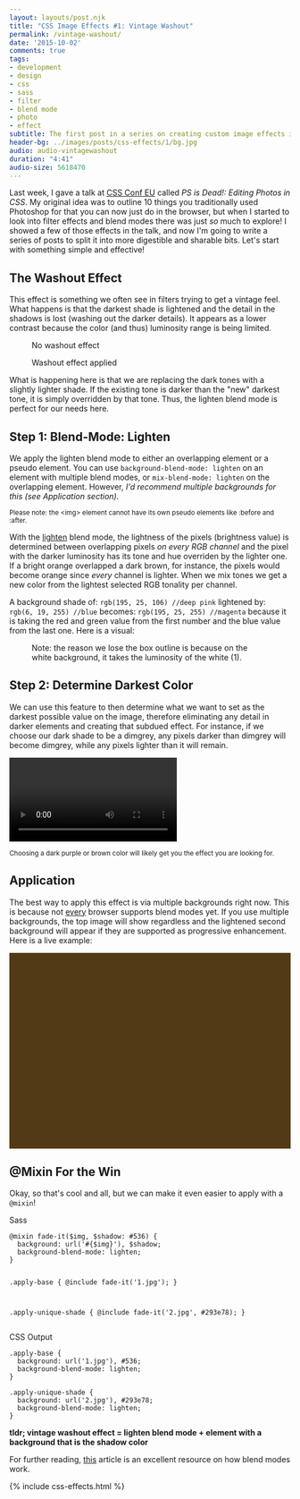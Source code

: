 ```yaml
---
layout: layouts/post.njk
title: "CSS Image Effects #1: Vintage Washout"
permalink: /vintage-washout/
date: '2015-10-02'
comments: true
tags:
- development
- design
- css
- sass
- filter
- blend mode
- photo
- effect
subtitle: The first post in a series on creating custom image effects in CSS. We'll take a look at the vintage washout effect.
header-bg: ../images/posts/css-effects/1/bg.jpg
audio: audio-vintagewashout
duration: "4:41"
audio-size: 5618470
---
```


Last week, I gave a talk at [CSS Conf EU](http://2015.cssconf.eu) called *PS is Dead!: Editing Photos in CSS*. My original idea was to outline 10 things you traditionally used Photoshop for that you can now just do in the browser, but when I started to look into filter effects and blend modes there was just *so* much to explore! I showed a few of those effects in the talk, and now I'm going to write a series of posts to split it into more digestible and sharable bits. Let's start with something simple and effective!

## The Washout Effect

This effect is something we often see in filters trying to get a vintage feel. What happens is that the darkest shade is lightened and the detail in the shadows is lost (washing out the darker details). It appears as a lower contrast because the color (and thus) luminosity range is being limited.

<figure class="half--left">
<img src="../images/posts/css-effects/1/tahoe-prefilter.jpg" alt="">
<figcaption>No washout effect</figcaption>
</figure>

<figure class="half--right">
<img src="../images/posts/css-effects/1/tahoe-postfilter.jpg" alt="">
<figcaption>Washout effect applied</figcaption>
</figure>

What is happening here is that we are replacing the dark tones with a slightly lighter shade. If the existing tone is darker than the "new" darkest tone, it is simply overridden by that tone. Thus, the lighten blend mode is perfect for our needs here.

## Step 1: Blend-Mode: Lighten

We apply the lighten blend mode to either an overlapping element or a pseudo element. You can use `background-blend-mode: lighten` on an element with multiple blend modes, or `mix-blend-mode: lighten` on the overlapping element. However, *I'd recommend multiple backgrounds for this (see Application section).*

<small>Please note: the &lt;img&gt; element cannot have its own pseudo elements like :before and :after.</small>

With the [lighten](https://developer.mozilla.org/en-US/docs/Web/CSS/blend-mode) blend mode, the lightness of the pixels (brightness value) is determined between overlapping pixels *on every RGB channel* and the pixel with the darker luminosity has its tone and hue overriden by the lighter one. If a bright orange overlapped a dark brown, for instance, the pixels would become orange since *every* channel is lighter. When we mix tones we get a new color from the lightest selected RGB tonality per channel.

A background shade of: `rgb(195, 25, 106) //deep pink` lightened by: `rgb(6, 19, 255) //blue` becomes: `rgb(195, 25, 255) //magenta` because it is taking the red and green value from the first number and the blue value from the last one. Here is a visual:

<figure>
<img src="../images/posts/css-effects/1/lighten-ex.png" alt="">
<figcaption>Note: the reason we lose the box outline is because on the white background, it takes the luminosity of the white (1).</figcaption>
</figure>


## Step 2: Determine Darkest Color

We can use this feature to then determine what we want to set as the darkest possible value on the image, therefore eliminating any detail in darker elements and creating that subdued effect. For instance, if we choose our dark shade to be a dimgrey, any pixels darker than dimgrey will become dimgrey, while any pixels lighter than it will remain.

<div class="video-container">
<video autoplay loop controls src="../images/posts/css-effects/1/vintage-effect-demo--noaudio.mp4"></video>
</div>

<small> Choosing a dark purple or brown color will likely get you the effect you are looking for.</small>

## Application

The best way to apply this effect is via multiple backgrounds right now. This is because not [every](http://caniuse.com/#search=blend%20modes) browser supports blend modes yet. If you use multiple backgrounds, the top image will show regardless and the lightened second background will appear if they are supported as progressive enhancement. Here is a live example:

<div class="half--left vintage-effect">
</div>

<style contenteditable class="css live-code half--right">/* you can edit me! */

.vintage-effect {
  height: 350px;
  background:
    url('../images/posts/css-effects/1/example-img.jpg'),
    #533a16;
  background-size: cover;
  background-blend-mode: lighten;
}
</style>

## @Mixin For the Win

Okay, so that's cool and all, but we can make it even easier to apply with a `@mixin`!

<div class="half--left">
Sass
<pre><code>@mixin fade-it($img, $shadow: #536) {
  background: url('#{$img}'), $shadow;
  background-blend-mode: lighten;
}

.apply-base {
  @include fade-it('1.jpg');
}

.apply-unique-shade {
  @include fade-it('2.jpg',
                   #293e78);
}
</code></pre>
</div>

<div class="half--right">
CSS Output

<pre><code>.apply-base {
  background: url('1.jpg'), #536;
  background-blend-mode: lighten;
}

.apply-unique-shade {
  background: url('2.jpg'), #293e78;
  background-blend-mode: lighten;
}
</code></pre>
</div>

<div class="clearfix"></div>

**tldr; vintage washout effect = lighten blend mode + element with a background that is the shadow color**


For further reading, [this](http://photoblogstop.com/photoshop/photoshop-blend-modes-explained) article is an excellent resource on how blend modes work.

{% include css-effects.html %}